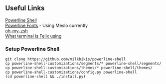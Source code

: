 ## Useful Links

[Powerline Shell](https://github.com/banga/powerline-shell)  
[Powerline Fonts](https://github.com/powerline/fonts) - Using Meslo currently  
[oh-my-zsh](https://github.com/robbyrussell/oh-my-zsh)  
[What terminal is Felix using](https://github.com/KrauseFx/what-terminal-is-felix-using)  

### Setup Powerline Shell
	git clone https://github.com/milkbikis/powerline-shell
	cp powerline-shell-customizations/segments/* powerline-shell/segments/
	cp powerline-shell-customizations/themes/* powerline-shell/themes/
	cp powerline-shell-customizations/config.py powerline-shell
	(cd powerline-shell && ./install.py)
